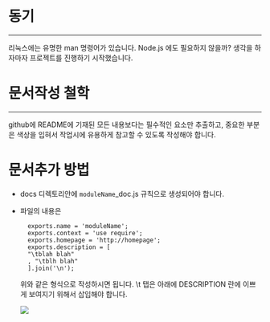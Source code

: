 # 동기
-------

  리눅스에는 유명한 man 명령어가 있습니다. Node.js 에도 필요하지 않을까? 생각을 하자마자 프로젝트를 진행하기 시작했습니다.


# 문서작성 철학
---------------

  github에 README에 기재된 모든 내용보다는 필수적인 요소만 추출하고, 중요한 부분은 색상을 입혀서 작업시에 유용하게 참고할 수 있도록 작성해야 합니다.


# 문서추가 방법

- docs 디렉토리안에 <code>moduleName</code>_doc.js 규칙으로 생성되어야 합니다.
- 파일의 내용은

        exports.name = 'moduleName';                                                                                                                                                                                                               
        exports.context = 'use require';                                                                                                                                                                                         
        exports.homepage = 'http://homepage';                                                                                                                                                                                                   
        exports.description = [
        "\tblah blah"
        , "\tblh blah"
        ].join('\n');


  위와 같은 형식으로 작성하시면 됩니다. \t 탭은 아래에 DESCRIPTION 란에 이쁘게 보여지기 위해서 삽입해야 합니다.
  
  <img src="http://i.minus.com/iy6FOo2hT3QeV.jpg">


